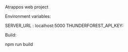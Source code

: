 Atrappos web project

Environment variables:


SERVER_URL : localhost:5000
THUNDERFOREST_API_KEY: <a thunderforest account api key>

Build: <br>

npm run build